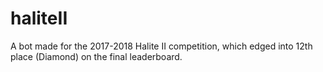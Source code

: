# haliteII
A bot made for the 2017-2018 Halite II competition, which edged into 12th place (Diamond) on the final leaderboard.
